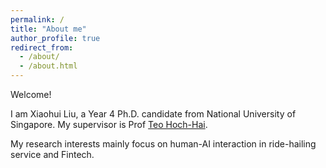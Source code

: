 ```yaml
---
permalink: /
title: "About me"
author_profile: true
redirect_from: 
  - /about/
  - /about.html
---
```


Welcome!

I am Xiaohui Liu, a Year 4 Ph.D. candidate from National University of Singapore. My supervisor is Prof [Teo Hoch-Hai](https://www.comp.nus.edu.sg/disa/people/teohh/). 

My research interests mainly focus on human-AI interaction in ride-hailing service and Fintech.
